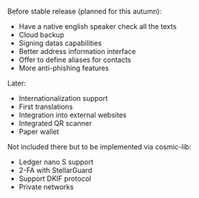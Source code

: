 Before stable release (planned for this autumn):
* Have a native english speaker check all the texts
* Cloud backup
* Signing datas capabilities
* Better address information interface
* Offer to define aliases for contacts
* More anti-phishing features

Later:
* Internationalization support
* First translations
* Integration into external websites
* Integrated QR scanner
* Paper wallet


Not included there but to be implemented via cosmic-lib:
* Ledger nano S support
* 2-FA with StellarGuard
* Support DKIF protocol
* Private networks
